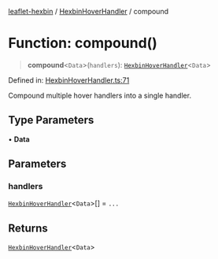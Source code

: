 [leaflet-hexbin](../../../globals.md) / [HexbinHoverHandler](../index.md) / compound

# Function: compound()

> **compound**\<`Data`\>(`handlers`): [`HexbinHoverHandler`](../../../interfaces/HexbinHoverHandler.md)\<`Data`\>

Defined in: [HexbinHoverHandler.ts:71](https://github.com/lsdch/leaflet-hexbin/blob/69b3ec62effd1d4ba4504ed82a02cde95815b10a/packages/leaflet-hexbin/src/HexbinHoverHandler.ts#L71)

Compound multiple hover handlers into a single handler.

## Type Parameters

• **Data**

## Parameters

### handlers

[`HexbinHoverHandler`](../../../interfaces/HexbinHoverHandler.md)\<`Data`\>[] = `...`

## Returns

[`HexbinHoverHandler`](../../../interfaces/HexbinHoverHandler.md)\<`Data`\>
